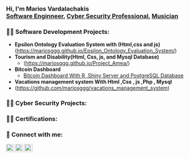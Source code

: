 <h3>Hi, I'm Marios Vardalachakis <br/><a href="https://github.com/mariosggg">Software Enginneer</a>, <a href="https://www.linkedin.com/in/marios-vardalachakis-0994137a/">Cyber Security Professional</a>, <a href="">Musician</a></h3>

<h3>👨‍💻 Software Development Projects:</h3>

  
  - <b>Epsilon Ontology Evaluation System with (Html,css and js)</b>(https://mariosggg.github.io/Epsilon_Ontology_Evaluation_System/)
- <b>Tourism and Disability(Html, Css, js, and Mysql Database)</b>
  - (https://mariosggg.github.io/Project_Amea/)
- <b>Bitcoin Dashboard</b>
  - [Bitcoin Dashboard With R ,Shiny Server and PostgreSQL Database](https://github.com/mariosggg/BitcoinDashboard)
- <b>Vacations management system With Html ,Css , js ,Php , Mysql </b>
- (https://github.com/mariosggg/vacations_management_system)
    
<h3>👨‍💻 Cyber Security Projects:</h3>









<h3>👨‍💻 Certifications:</h3>








<h3> 🤳 Connect with me:</h3>

[<img align="left" alt="Marios Vardalachakis | YouTube" width="22px" src="https://cdn.jsdelivr.net/npm/simple-icons@v3/icons/youtube.svg" />][youtube]
[<img align="left" alt="Marios Vardalachakis | LinkedIn" width="22px" src="https://cdn.jsdelivr.net/npm/simple-icons@v3/icons/linkedin.svg" />][linkedin]
[<img align="left" alt="Marios Vardalachakis | Instagram" width="22px" src="https://cdn.jsdelivr.net/npm/simple-icons@v3/icons/instagram.svg" />][instagram]

[youtube]: https://youtube.com/user/marioskriti2
[instagram]: https://www.instagram.com/mariosvardalachakis/
[linkedin]: https://www.linkedin.com/in/marios-vardalachakis-0994137a/
